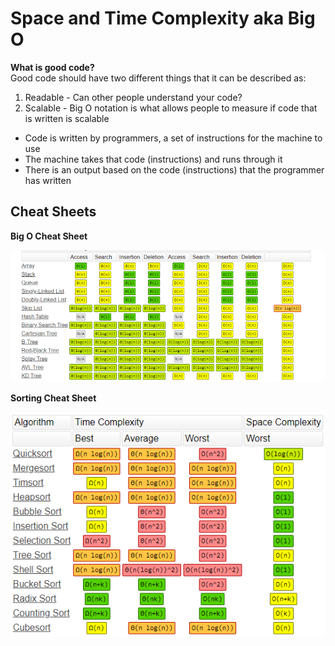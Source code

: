 # Space and Time Complexity aka Big O

**What is good code?**  
Good code should have two different things that it can be described as:  

1. Readable - Can other people understand your code?
1. Scalable - Big O notation is what allows people to measure if code that is written is scalable

- Code is written by programmers, a set of instructions for the machine to use
- The machine takes that code (instructions) and runs through it
- There is an output based on the code (instructions) that the programmer has written

## Cheat Sheets

**Big O Cheat Sheet**  

![Big-O Cheat Sheet](./assets/big0cheatsheet.webp)

**Sorting Cheat Sheet**

![Sorting Cheat Sheet](./assets/arraysorting.png)